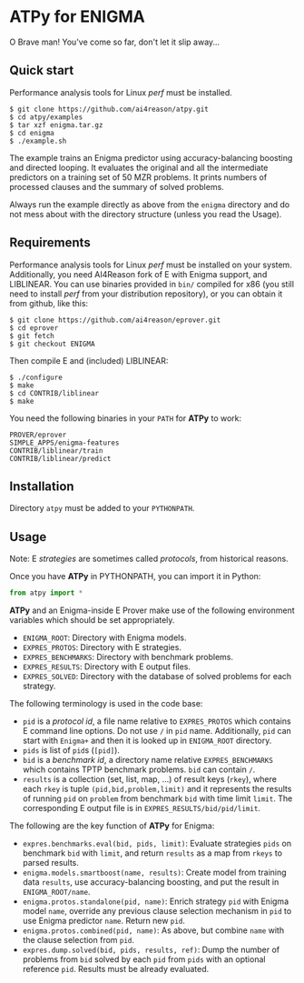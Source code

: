 **ATPy** for ENIGMA
===================

O Brave man!  You've come so far, don't let it slip away...


Quick start
-----------

Performance analysis tools for Linux *perf* must be installed.

```console
$ git clone https://github.com/ai4reason/atpy.git
$ cd atpy/examples
$ tar xzf enigma.tar.gz
$ cd enigma
$ ./example.sh
```

The example trains an Enigma predictor using accuracy-balancing boosting and
directed looping.  It evaluates the original and all the intermediate
predictors on a training set of 50 MZR problems.  It prints numbers of
processed clauses and the summary of solved problems.

Always run the example directly as above from the `enigma` directory and do
not mess about with the directory structure (unless you read the Usage).


Requirements
------------

Performance analysis tools for Linux *perf* must be installed on your
system.  Additionally, you need AI4Reason fork of E with Enigma support, and
LIBLINEAR.  You can use binaries provided in `bin/` compiled for x86 (you
still need to install *perf* from your distribution repository), or you
can obtain it from github, like this:

```console
$ git clone https://github.com/ai4reason/eprover.git
$ cd eprover
$ git fetch
$ git checkout ENIGMA
```

Then compile E and (included) LIBLINEAR:

```console
$ ./configure
$ make 
$ cd CONTRIB/liblinear
$ make
```

You need the following binaries in your `PATH` for **ATPy** to work:

```
PROVER/eprover
SIMPLE_APPS/enigma-features
CONTRIB/liblinear/train
CONTRIB/liblinear/predict
```


Installation
------------

Directory `atpy` must be added to your `PYTHONPATH`.


Usage
-----

Note: E _strategies_ are sometimes called _protocols_, from historical
reasons.

Once you have **ATPy** in PYTHONPATH, you can import it in Python:

```python
from atpy import *
```

**ATPy** and an Enigma-inside E Prover make use of the following environment
variables which should be set appropriately.

+ `ENIGMA_ROOT`: Directory with Enigma models.
+ `EXPRES_PROTOS`: Directory with E strategies.
+ `EXPRES_BENCHMARKS`: Directory with benchmark problems.
+ `EXPRES_RESULTS`: Directory with E output files.
+ `EXPRES_SOLVED`: Directory with the database of solved problems for each
  strategy.

The following terminology is used in the code base:

+ `pid` is a _protocol id_, a file name relative to `EXPRES_PROTOS` which
  contains E command line options.  Do not use `/` in `pid` name.
  Additionally, `pid` can start with `Enigma+` and then it is looked up in
  `ENIGMA_ROOT` directory.
+ `pids` is list of `pid`s (`[pid]`).
+ `bid` is a _benchmark id_, a directory name relative `EXPRES_BENCHMARKS`
  which contains TPTP benchmark problems.  `bid` can contain `/`.
+ `results` is a collection (set, list, map, ...) of result keys (`rkey`),
  where each `rkey` is tuple `(pid,bid,problem,limit)` and it represents the
  results of running `pid` on `problem` from benchmark `bid` with time limit
  `limit`.  The corresponding E output file is in
  `EXPRES_RESULTS/bid/pid/limit`.

The following are the key function of **ATPy** for Enigma:

+ `expres.benchmarks.eval(bid, pids, limit)`: Evaluate strategies `pids` on
  benchmark `bid` with `limit`, and return `results` as a map from `rkeys`
  to parsed results.
+ `enigma.models.smartboost(name, results)`: Create model from training data
  `results`, use accuracy-balancing boosting, and put the result in
  `ENIGMA_ROOT/name`.
+ `enigma.protos.standalone(pid, name)`: Enrich strategy `pid` with Enigma
  model `name`, override any previous clause selection mechanism in `pid` to
  use Enigma predictor `name`.  Return new `pid`.
+ `enigma.protos.combined(pid, name)`: As above, but combine `name` with
  the clause selection from `pid`.
+ `expres.dump.solved(bid, pids, results, ref)`: Dump the number of problems
  from `bid` solved by each `pid` from `pids` with an optional reference
  `pid`.  Results must be already evaluated.





